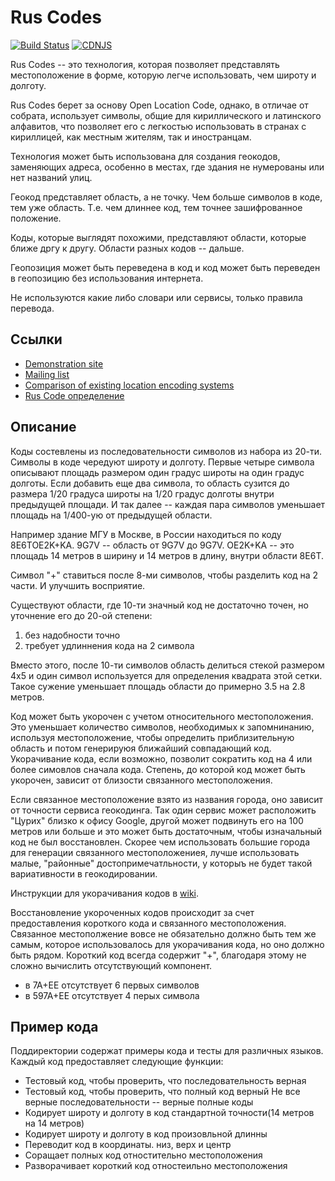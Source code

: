 Rus Codes
==================

[![Build Status](https://github.com/google/open-location-code/actions/workflows/main.yml/badge.svg?branch=main)](https://github.com/google/open-location-code/actions/workflows/main.yml?query=branch%3Amain)
[![CDNJS](https://img.shields.io/cdnjs/v/openlocationcode.svg)](https://cdnjs.com/libraries/openlocationcode)

Rus Codes -- это технология, которая позволяет представлять местоположение в форме, которую легче использовать, чем широту и долготу. 

Rus Codes берет за основу Open Location Code, однако, в отличае от собрата, использует символы, общие для кириллического и латинского алфавитов, что позволяет его с легкостью использовать в странах с кириллицей, как местным жителям, так и иностранцам.  

Технология может быть использована для создания геокодов, заменяющих адреса, особенно в местах, где здания не нумерованы или нет названий улиц.

Геокод представляет область, а не точку. Чем больше символов в коде, тем уже область. Т.е. чем длиннее код, тем точнее зашифрованное положение.

Коды, которые выглядят похожими, представляют области, которые ближе дргу к другу. Области разных кодов -- дальше.

Геопозиция может быть переведена в код и код может быть переведен в геопозицию без использования интернета.

Не используются какие либо словари или сервисы, только правила перевода.

Ссылки
-----
 * [Demonstration site](http://plus.codes/)
 * [Mailing list](https://groups.google.com/forum/#!forum/open-location-code)
 * [Comparison of existing location encoding systems](https://github.com/google/open-location-code/wiki/Evaluation-of-Location-Encoding-Systems)
 * [Rus Code определение](https://github.com/rus-codes/rus-codes/blob/master/docs/olc_definition.adoc)

Описание
-----------

Коды состевлены из последовательности символов из набора из 20-ти. Символы в коде
чередуют широту и долготу. Первые четыре символа описывают площадь размером один градус широты на один градус
долготы. Если добавить еще два символа, то область сузится до размера 1/20 градуса широты на 1/20 градус долготы
внутри предыдущей площади. И так далее -- каждая пара символов уменьшает площадь на 1/400-ую от предыдущей области.

Например здание МГУ в Москве, в России находиться по коду 8E6TOE2K+KA.
9G7V -- область от 9G7V до 9G7V. OE2K+KA -- это площадь 14 метров в ширину и 14 метров в длину, внутри области 8E6T.

Символ "+" ставиться после 8-ми символов, чтобы разделить код на 2 части. И улучшить восприятие.

Существуют области, где 10-ти значный код не достаточно точен, но уточнение его до 20-ой степени:
1) без надобности точно
2) требует удлиннения кода на 2 символа 

Вместо этого, после 10-ти символов область делиться стекой размером 4x5 и один символ используется для определения квадрата этой сетки.
Такое сужение уменьшает площадь области до примерно 3.5 на 2.8 метров.

Код может быть укорочен с учетом относительного местоположения. Это уменьшает количество символов, необходимых к запомнинанию, используя
местоположение, чтобы определить приблизительную область и потом генерируюя ближайший совпадающий код. Укорачивание кода, если возможно, 
позволит сократить код на 4 или более симовлов сначала кода. Степень, до которой код может быть укорочен, зависит от близости связанного местоположения.

Если связанное местоположение взято из названия города, оно зависит от точности сервиса геокодинга. Так один сервис может расположить "Цурих"
близко к офису Google, другой может подвинуть его на 100 метров или больше и это может быть достаточным, чтобы изначальный код не был восстановлен.
Скорее чем использовать большие города для генерации связанного местоположениея, лучше использовать малые, "районные" достопримечатльности, у которыъ не будет такой вариативности в геокодировании.

Инструкции для укорачивания кодов в [wiki](https://github.com/google/open-location-code/wiki).

Восстановление укороченных кодов происходит за счет предоставления короткого кода и связанного местоположения.
Связанное местополжение вовсе не обязательно должно быть тем же самым, которое использовалось для укорачивания кода,
но оно должно быть рядом. Короткий код всегда содержит "+", благодаря этому не сложно вычислить отсутствующий компонент. 


 * в 7А+ЕЕ отсутствует 6 первых символов
 * в 597А+ЕE отсутствует 4 перых символа

Пример кода
------------

Поддиректории содержат примеры кода и тесты для различных языков.
Каждый код предоставляет следующие функции:

 * Тестовый код, чтобы проверить, что последовательность верная
 * Тестовый код, чтобы проверить, что полный код верный
   Не все верные последовательности -- верные полные коды
 * Кодирует широту и долготу в код стандартной точности(14 метров на 14 метров)
 * Кодирует широту и долготу в код произовльной длинны
 * Переводит код в координаты. низ, верх и центр
 * Соращает полных код отностительно местоположения
 * Разворачивает короткий код отностеильно местоположения
 
